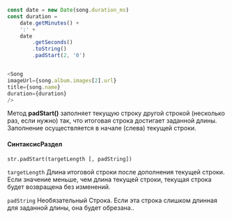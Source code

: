 ```js
const date = new Date(song.duration_ms)
const duration =
	date.getMinutes() +
	':' +
	date
		.getSeconds()
		.toString()
		.padStart(2, '0')


<Song
imageUrl={song.album.images[2].url}
title={song.name}
duration={duration}
/>
```

Метод **padStart()** заполняет текущую строку другой строкой (несколько раз, если нужно) так, что итоговая строка достигает заданной длины. Заполнение осуществляется в начале (слева) текущей строки.

#### СинтаксисРаздел

```
str.padStart(targetLength [, padString])
```

`targetLength`
Длина итоговой строки после дополнения текущей строки. Если значение меньше, чем длина текущей строки, текущая строка будет возвращена без изменений.

`padString` Необязательный
Строка. Если эта строка слишком длинная для заданной длины, она будет обрезана..
